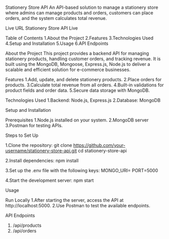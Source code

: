 Stationery Store API
An API-based solution to manage a stationery store where admins can manage products and orders, customers can place orders, and the system calculates total revenue.

Live URL
Stationery Store API Live

Table of Contents
1.About the Project
2.Features
3.Technologies Used
4.Setup and Installation
5.Usage
6.API Endpoints

About the Project
This project provides a backend API for managing stationery products, handling customer orders, and tracking revenue. It is built using the MongoDB, Mongoose, Express.js, Node.js to deliver a scalable and efficient solution for e-commerce businesses.

Features
1.Add, update, and delete stationery products.
2.Place orders for products.
3.Calculate total revenue from all orders.
4.Built-in validations for product fields and order data.
5.Secure data storage with MongoDB.

Technologies Used
1.Backend: Node.js, Express.js
2.Database: MongoDB

Setup and Installation

Prerequisites
1.Node.js installed on your system.
2.MongoDB server
3.Postman for testing APIs.

Steps to Set Up

1.Clone the repository:
git clone https://github.com/your-username/stationery-store-api.git
cd stationery-store-api

2.Install dependencies:
npm install

3.Set up the .env file with the following keys:
MONGO_URI=<Your MongoDB URI>
PORT=5000

4.Start the development server:
npm start

Usage

Run Locally
1.After starting the server, access the API at http://localhost:5000.
2.Use Postman to test the available endpoints.

API Endpoints
1.  /api/products
2.  /api/orders
